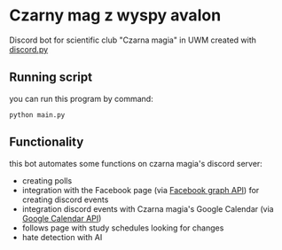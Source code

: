 # Czarny mag z wyspy avalon
Discord bot for scientific club "Czarna magia" in UWM created with [discord.py](https://discordpy.readthedocs.io/en/stable/)

## Running script 
you can run this program by command:

`python main.py`

## Functionality
this bot automates some functions on czarna magia's discord server:
- creating polls
- integration with the Facebook page (via [Facebook graph API](https://developers.facebook.com/docs/graph-api/)) for creating discord events
- integration discord events with Czarna magia's Google Calendar (via [Google Calendar API](https://developers.google.com/calendar/api/quickstart/python?hl=pl))
- follows page with study schedules looking for changes
- hate detection with AI
